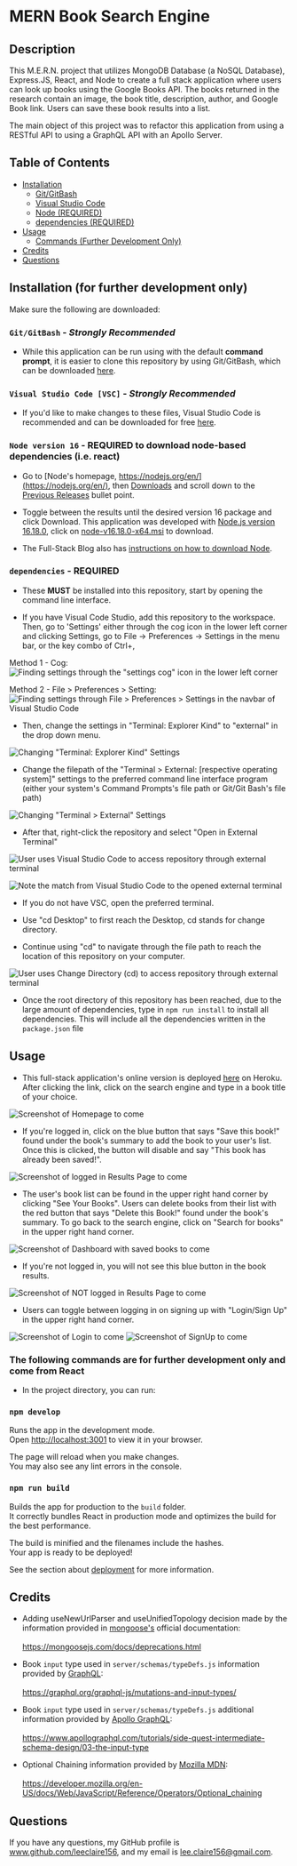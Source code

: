 # MERN Book Search Engine

## Description

This M.E.R.N. project that utilizes MongoDB Database (a NoSQL Database), Express.JS, React, and Node to create a full stack application where users can look up books using the Google Books API. The books returned in the research contain an image, the book title, description, author, and Google Book link. Users can save these book results into a list.

The main object of this project was to refactor this application from using a RESTful API to using a GraphQL API with an Apollo Server.


## Table of Contents
- [Installation](#installation-for-further-development-only)
    - [Git/GitBash](#gitgitbash---strongly-recommended)
    - [Visual Studio Code](#visual-studio-code-vsc---strongly-recommended)
    - [Node (REQUIRED)](#node-version-16---required-to-download-node-based-dependencies-ie-react)
    - [dependencies (REQUIRED)](#dependencies---required)
- [Usage](#usage)
    - [Commands (Further Development Only)](#the-following-commands-are-for-further-development-only-and-come-from-react)
- [Credits](#credits)
- [Questions](#questions)


## Installation (for further development only)

Make sure the following are downloaded:

### `Git/GitBash` - *Strongly Recommended*
* While this application can be run using with the default **command prompt**, it is easier to clone this repository by using Git/GitBash, which can be downloaded [here](https://git-scm.com/downloads).

### `Visual Studio Code [VSC]` - *Strongly Recommended*

* If you'd like to make changes to these files, Visual Studio Code is recommended and can be downloaded for free [here](https://code.visualstudio.com/download).

### `Node version 16` - **REQUIRED** to download node-based dependencies (i.e. react)
* Go to [Node's homepage, https://nodejs.org/en/](https://nodejs.org/en/), then [Downloads](https://nodejs.org/en/download/) and scroll down to the [Previous Releases](https://nodejs.org/en/download/releases/) bullet point. 

* Toggle between the results until the desired version 16 package and click Download. This application was developed with [Node.js version 16.18.0](https://nodejs.org/dist/v16.18.0/), click on [node-v16.18.0-x64.msi](https://nodejs.org/download/release/v16.18.0/node-v16.18.0-x64.msi) to download.

* The Full-Stack Blog also has [instructions on how to download Node](https://coding-boot-camp.github.io/full-stack/nodejs/how-to-install-nodejs).

### `dependencies` - **REQUIRED**

* These **MUST** be installed into this repository, start by opening the command line interface.

* If you have Visual Code Studio, add this repository to the workspace. Then, go to 'Settings' either through the cog icon in the lower left corner and clicking Settings, go to File -> Preferences -> Settings in the menu bar, or the key combo of Ctrl+,

Method 1 - Cog:
![Finding settings through the "settings cog" icon in the lower left corner](./assets/screenshots/Finding-Settings-1.PNG)

Method 2 - File > Preferences > Setting:
![Finding settings through File > Preferences > Settings in the navbar of Visual Studio Code](./assets/screenshots/Finding-Settings-2.PNG)

* Then, change the settings in "Terminal: Explorer Kind" to "external" in the drop down menu.

![Changing "Terminal: Explorer Kind" Settings](./assets/screenshots/External-Terminal-Settings-1.PNG)
        
* Change the filepath of the "Terminal > External: [respective operating system]" settings to the preferred command line interface program (either your system's Command Prompts's file path or Git/Git Bash's file path)

![Changing "Terminal > External" Settings](./assets/screenshots/External-Terminal-Settings-2.PNG)

* After that, right-click the repository and select "Open in External Terminal"

![User uses Visual Studio Code to access repository through external terminal](./assets/screenshots/External-Terminal-Method-1-1.PNG)

![Note the match from Visual Studio Code to the opened external terminal](./assets/screenshots/External-Terminal-Method-1-2.PNG)


* If you do not have VSC, open the preferred terminal.

* Use "cd Desktop" to first reach the Desktop, cd stands for change directory.

* Continue using "cd" to navigate through the file path to reach the location of this repository on your computer.

![User uses Change Directory (cd) to access repository through external terminal](./assets/screenshots/External-Terminal-Method-2.PNG)

* Once the root directory of this repository has been reached, due to the large amount of dependencies, type in `npm run install` to install all dependencies. This will include all the dependencies written in the `package.json` file


## Usage

* This full-stack application's online version is deployed [here](#blank) on Heroku. After clicking the link, click on the search engine and type in a book title of your choice.

![Screenshot of Homepage to come]()

* If you're logged in, click on the blue button that says "Save this book!" found under the book's summary to add the book to your user's list. Once this is clicked, the button will disable and say "This book has already been saved!". 

![Screenshot of logged in Results Page to come]()

* The user's book list can be found in the upper right hand corner by clicking "See Your Books". Users can delete books from their list with the red button that says "Delete this Book!" found under the book's summary. To go back to the search engine, click on "Search for books" in the upper right hand corner.

![Screenshot of Dashboard with saved books to come]()

* If you're not logged in, you will not see this blue button in the book results.

![Screenshot of NOT logged in Results Page to come]()

* Users can toggle between logging in on signing up with "Login/Sign Up" in the upper right hand corner.

![Screenshot of Login to come]()
![Screenshot of SignUp to come]()

### The following commands are for further development only and come from React

* In the project directory, you can run:

### `npm develop`

Runs the app in the development mode.\
Open [http://localhost:3001](http://localhost:3001) to view it in your browser.

The page will reload when you make changes.\
You may also see any lint errors in the console.

### `npm run build`

Builds the app for production to the `build` folder.\
It correctly bundles React in production mode and optimizes the build for the best performance.

The build is minified and the filenames include the hashes.\
Your app is ready to be deployed!

See the section about [deployment](https://facebook.github.io/create-react-app/docs/deployment) for more information.


## Credits

* Adding useNewUrlParser and useUnifiedTopology decision made by the information provided in [mongoose's](https://mongoosejs.com/) official documentation:<br></br>https://mongoosejs.com/docs/deprecations.html

* Book `input` type used in `server/schemas/typeDefs.js` information provided by [GraphQL](https://graphql.org/):<br></br>https://graphql.org/graphql-js/mutations-and-input-types/

* Book `input` type used in `server/schemas/typeDefs.js` additional information provided by [Apollo GraphQL](https://www.apollographql.com/):<br></br>https://www.apollographql.com/tutorials/side-quest-intermediate-schema-design/03-the-input-type

* Optional Chaining information provided by [Mozilla MDN](https://developer.mozilla.org/):<br></br>https://developer.mozilla.org/en-US/docs/Web/JavaScript/Reference/Operators/Optional_chaining

## Questions

If you have any questions, my GitHub profile is www.github.com/leeclaire156, and my email is lee.claire156@gmail.com.